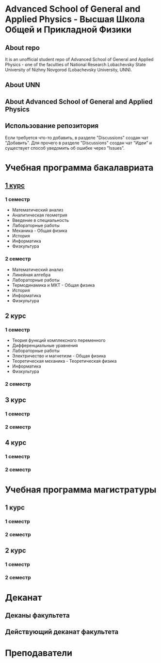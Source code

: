 # Advanced School of General and Applied Physics - Высшая Школа Общей и Прикладной Физики

## About repo

It is an unofficial student repo of Advanced School of General and Applied Physics - one of the faculties of National Research Lobachevsky State University of Nizhny Novgorod (Lobachevsky University, UNN).

## About UNN

## About Advanced School of General and Applied Physics

## Использование репозитория

Если требуется что-то добавить, в разделе "Discussions" создан чат "Добавить".
Для прочего в разделе "Discussions" создан чат "Идеи" и существует способ уведомить об ошибке через "Issues".

# Учебная программа бакалавриата

## [1 курс](Курс1.md)

### 1 семестр

- Математический анализ
- Аналитическая геометрия
- Введение в специальность
- Лабораторные работы
- Механика - Общая физика
- История
- Информатика
- Физкультура

### 2 семестр

- Математический анализ
- Линейная алгебра
- Лабораторные работы
- Термодинамика и МКТ - Общая физика
- История
- Информатика
- Физкультура

## 2 курс

### 1 семестр

- Теория функций комплексного переменного
- Дифференциальные уравнения
- Лабораторные работы
- Электричество и магнетизм - Общая физика
- Теоретическая механика - Теоретическая физика
- Информатика
- Физкультура

### 2 семестр

## 3 курс

### 1 семестр

### 2 семестр

## 4 курс

### 1 семестр

### 2 семестр

# Учебная программа магистратуры

## 1 курс

### 1 семестр

### 2 семестр

## 2 курс

### 1 семестр

### 2 семестр

# Деканат

## Деканы факультета

## Действующий деканат факультета

# Преподаватели

